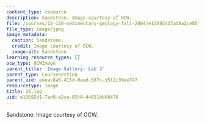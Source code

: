 ```yaml
---
content_type: resource
description: Sandstone. Image courtesy of OCW.
file: /courses/12-110-sedimentary-geology-fall-2004/e13692d17ad9a2ce85f044931bb68476_26.jpg
file_type: image/jpeg
image_metadata:
  caption: Sandstone.
  credit: Image courtesy of OCW.
  image-alt: Sandstone.
learning_resource_types: []
ocw_type: OCWImage
parent_title: 'Image Gallery: Lab 3'
parent_type: CourseSection
parent_uid: eeeac8a5-415d-8eed-507c-d5f2c39ee747
resourcetype: Image
title: 26.jpg
uid: e13692d1-7ad9-a2ce-85f0-44931bb68476
---
```

Sandstone. Image courtesy of OCW.

